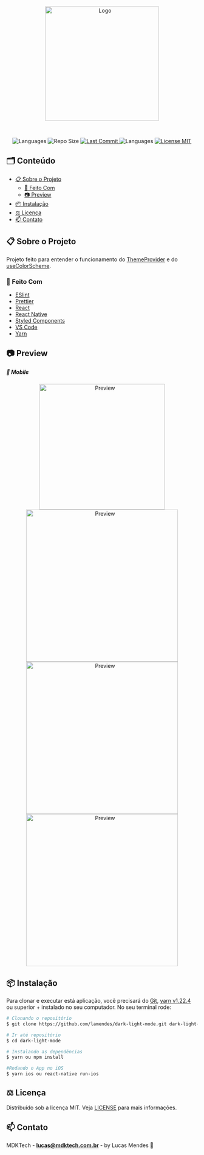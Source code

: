 <!-- PROJECT LOGO -->
<p align="center">  
  	<br />
	<a href="https://imagensbrasil.org/images/2020/06/25/Loog-MDKTechbc2780a31af2b391.png">
    	<img src="https://imagensbrasil.org/images/2020/06/25/Loog-MDKTechbc2780a31af2b391.png" alt="Logo" width="300">
  	</a>
 </p>
  	<br />
<!-- PROJECT SHIELDS -->
<p align="center"> 
   <img src="https://img.shields.io/github/languages/count/lamendes/dark-light-mode" alt="Languages">
	<img src="https://img.shields.io/github/repo-size/lamendes/dark-light-mode" alt="Repo Size"> 
  	<a href="https://github.com/lamendes/semanaomnistack11/commits/master"> 
   		<img src="https://img.shields.io/github/last-commit/lamendes/dark-light-mode" alt="Last Commit"> 
 	</a> 
 	<img src="https://img.shields.io/badge/made%20by-MDKTech-%2304D361%22" alt="Languages">
  	<a href="https://opensource.org/licenses/MIT"> 
   		<img src="https://img.shields.io/badge/License-MIT-blue.svg" alt="License MIT"> 
  	</a> 
</p>

<!-- TABLE OF CONTENTS -->

## 🗂 Conteúdo
- [📋 Sobre o Projeto](#-sobre-o-projeto)
  - [🚀 Feito Com](#-feito-com)
  - [📷 Preview](#-preview)
- [📦 Instalação](#-instalação)
- [⚖️ Licença](#%EF%B8%8F-licença)
- [📫 Contato](#-contato)

<!-- ABOUT THE PROJECT --> 

## 📋 Sobre o Projeto
Projeto feito para entender o funcionamento do [ThemeProvider](https://styled-components.com/docs/advanced) e do [useColorScheme](https://reactnative.dev/docs/usecolorscheme).

### 🚀 Feito Com

-   [ESlint][eslint]
-   [Prettier][prettier]
-   [React][react]
-   [React Native][reactnative]
-   [Styled Components][styledcomponents]
-   [VS Code][vc]
-   [Yarn][yarn]

## 📷 Preview

##### 📱 Mobile

<div class="special-class" align="center">
  <a href="https://github.com/lamendes/dark-light-mode/blob/master/assets/App.gif?raw=true"> 
    <img src="https://github.com/lamendes/dark-light-mode/blob/master/assets/App.gif?raw=true" alt="Preview" width="330"> 
  </a> 
 </div>
 
<div class="special-class" align="center">
  <a href="https://imagensbrasil.org/images/2020/06/25/App04.png"> 
    <img src="https://imagensbrasil.org/images/2020/06/25/App04.png" alt="Preview" width="400"> 
  </a> 
  <a href="https://imagensbrasil.org/images/2020/06/25/App02.png" > 
    <img src="https://imagensbrasil.org/images/2020/06/25/App02.png" alt="Preview" width="400"> 
  </a> 
   <a href="https://imagensbrasil.org/images/2020/06/25/App03.png"> 
    <img src="https://imagensbrasil.org/images/2020/06/25/App03.png" alt="Preview" width="400"> 
  </a> 
</div>

## 📦 Instalação

Para clonar e executar está aplicação, você precisará do [Git](https://git-scm.com), [yarn v1.22.4][yarn] ou superior + instalado no seu computador. No seu terminal rode:

```bash
# Clonando o repositório
$ git clone https://github.com/lamendes/dark-light-mode.git dark-light-mode

# Ir até repositório
$ cd dark-light-mode

# Instalando as dependências
$ yarn ou npm install

#Rodando o App no iOS
$ yarn ios ou react-native run-ios
```

<!-- LICENSE -->
## ⚖️ Licença

Distribuído sob a licença MIT. Veja [LICENSE](LICENSE) para mais informações.

<!-- CONTACT -->

## 📫 Contato

MDKTech - [**lucas@mdktech.com.br**](mailto:lucas@mdktech.com.br) - by Lucas Mendes 🚀

[styledcomponents]: https://styled-components.com/docs/basics
[yarn]: https://yarnpkg.com/
[vc]: https://code.visualstudio.com/
[vceslint]: https://marketplace.visualstudio.com/items?itemName=dbaeumer.vscode-eslint
[html]: https://www.w3schools.com/html/
[express]: https://expressjs.com/
[nodemon]: https://www.postgresql.org
[expo]: https://expo.io
[react]: https://pt-br.reactjs.org
[reactnative]: https://reactnative.dev
[npm]: https://www.npmjs.com
[insomnia]: https://insomnia.rest
[sqlite]: https://www.sqlite.org
[knexjs]: http://knexjs.org
[cors]: https://www.npmjs.com/package/cors
[prettier]: https://prettier.io
[eslint]: https://eslint.org
[celebrate]: https://github.com/arb/celebrate